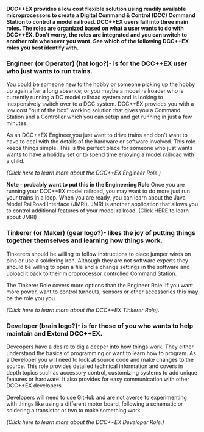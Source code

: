 **DCC++EX provides a low cost flexible solution using readily available microprocessors to create a  Digital Command & Control (DCC) Command Station to control a model railroad. DCC++EX users fall into three main roles.  The roles are organized based on what a user wants to do with DCC++EX. Don't worry, the roles are integrated and you can switch to another role whenever you want. See which of the following DCC++EX roles you best identify with.**

### Engineer (or Operator) (hat logo?)- is for the DCC++EX user who just wants to run trains. 
You could be someone new to the hobby or someone picking up the hobby up again after a long absence; or you maybe a model railroader who is currently running a DC model railroad system and is looking to inexpensively switch over to a DCC system. DCC++EX provides you with a low cost "out of the box" working solution that gives you a Command Station and a Controller which you can setup and get running in just a few minutes. 

As an DCC++EX Engineer,you just want to drive trains and don't want to have to deal with the details of the hardware or software involved. This role keeps  things simple.  This is the perfect place for someone who just wants wants to have a holiday set or to spend time enjoying a model railroad with a child. 

*(Click here to learn more about the DCC++EX Engineer Role.)*

**Note - probably want to put this in the Engineering Role** Once you are running your DCC++EX model railroad, you may want to do more just run your trains in a loop.  When you are ready, you can  learn about the Java Model RailRoad Interface (JMRI). JMRI is another application that allows you to control additional features of your model railroad.  (Click HERE to learn about JMRI) 


### Tinkerer (or Maker) (gear logo?)- likes the joy of putting things together themselves and learning how things work. 
Tinkerers should be willing to follow instructions to place jumper wires on pins or use a soldering iron.  Although they are not software experts they should be willing to open a file and a change settings in the software and upload it back to their microprocessor controlled Command Station. 

The Tinkerer Role covers more options than the Engineer Role.  If you want more power, want to control turnouts, sensors or other accessories this may be the role you you. 

*(Click here to learn more about the DCC++EX Tinkerer Role)*. 

### Developer (brain logo?)- is for those of you who wants to help maintain and Extend DCC++EX. 
Deveopers have a desire to dig a deeper into how things work. They either  understand the basics of programming or want to learn how to program. As a Developer you will need to look at source code and make changes to the source.  This role provides detailed technical information and covers in depth topics such as accessory control, customizing systems to add unique features or hardware. It also provides for easy communication with other DCC++EX developers. 

Developers will need to use GitHub and are not averse to experimenting with things like using a different motor board, following a schematic or soldering a transistor or two to make something work.

*(Click here to learn more about the DCC++EX Developer Role.)*

